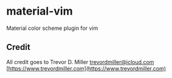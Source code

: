 # material-vim

Material color scheme plugin for vim

## Credit
All credit goes to Trevor D. Miller <trevordmiller@icloud.com>
[https://www.trevordmiller.com](https://www.trevordmiller.com)

